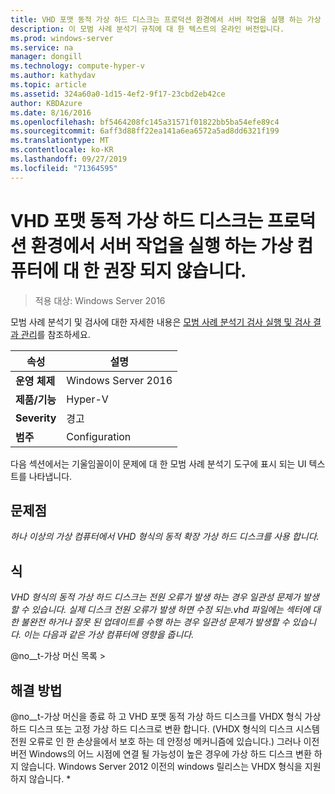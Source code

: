 ```yaml
---
title: VHD 포맷 동적 가상 하드 디스크는 프로덕션 환경에서 서버 작업을 실행 하는 가상 컴퓨터에 대 한 권장 되지 않습니다.
description: 이 모범 사례 분석기 규칙에 대 한 텍스트의 온라인 버전입니다.
ms.prod: windows-server
ms.service: na
manager: dongill
ms.technology: compute-hyper-v
ms.author: kathydav
ms.topic: article
ms.assetid: 324a60a0-1d15-4ef2-9f17-23cbd2eb42ce
author: KBDAzure
ms.date: 8/16/2016
ms.openlocfilehash: bf5464208fc145a31571f01822bb5ba54efe89c4
ms.sourcegitcommit: 6aff3d88ff22ea141a6ea6572a5ad8dd6321f199
ms.translationtype: MT
ms.contentlocale: ko-KR
ms.lasthandoff: 09/27/2019
ms.locfileid: "71364595"
---
```

# <a name="vhd-format-dynamic-virtual-hard-disks-are-not-recommended-for-virtual-machines-that-run-server-workloads-in-a-production-environment"></a>VHD 포맷 동적 가상 하드 디스크는 프로덕션 환경에서 서버 작업을 실행 하는 가상 컴퓨터에 대 한 권장 되지 않습니다.

>적용 대상: Windows Server 2016

모범 사례 분석기 및 검사에 대한 자세한 내용은 [모범 사례 분석기 검사 실행 및 검사 결과 관리](https://go.microsoft.com/fwlink/p/?LinkID=223177)를 참조하세요.  
  
|속성|설명|  
|-|-|  
|**운영 체제**|Windows Server 2016|  
|**제품/기능**|Hyper-V|  
|**Severity**|경고|  
|**범주**|Configuration|  
  
다음 섹션에서는 기울임꼴이이 문제에 대 한 모범 사례 분석기 도구에 표시 되는 UI 텍스트를 나타냅니다.
  
## <a name="issue"></a>**문제점**  
*하나 이상의 가상 컴퓨터에서 VHD 형식의 동적 확장 가상 하드 디스크를 사용 합니다.*  
  
## <a name="impact"></a>**식**  
*VHD 형식의 동적 가상 하드 디스크는 전원 오류가 발생 하는 경우 일관성 문제가 발생할 수 있습니다. 실제 디스크 전원 오류가 발생 하면 수정 되는.vhd 파일에는 섹터에 대 한 불완전 하거나 잘못 된 업데이트를 수행 하는 경우 일관성 문제가 발생할 수 있습니다. 이는 다음과 같은 가상 컴퓨터에 영향을 줍니다.*  
  
@no__t-가상 머신 목록 >  
  
## <a name="resolution"></a>**해결 방법**  
@no__t-가상 머신을 종료 하 고 VHD 포맷 동적 가상 하드 디스크를 VHDX 형식 가상 하드 디스크 또는 고정 가상 하드 디스크로 변환 합니다. (VHDX 형식의 디스크 시스템 전원 오류로 인 한 손상을에서 보호 하는 데 안정성 메커니즘에 있습니다.) 그러나 이전 버전 Windows의 어느 시점에 연결 될 가능성이 높은 경우에 가상 하드 디스크 변환 하지 않습니다. Windows Server 2012 이전의 windows 릴리스는 VHDX 형식을 지원 하지 않습니다. *  
  


